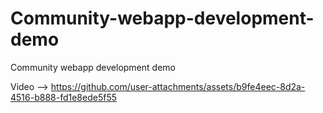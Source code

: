 # Community-webapp-development-demo
Community webapp development demo

Video -->
https://github.com/user-attachments/assets/b9fe4eec-8d2a-4516-b888-fd1e8ede5f55

